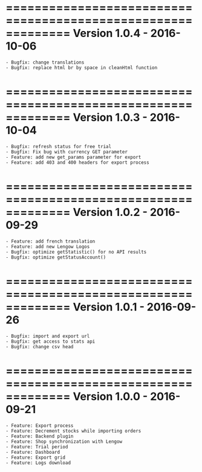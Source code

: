 =============================================================
Version 1.0.4 - 2016-10-06
=============================================================
    - Bugfix: change translations
    - Bugfix: replace html br by space in cleanHtml function

=============================================================
Version 1.0.3 - 2016-10-04
=============================================================
    - Bugfix: refresh status for free trial
    - Bugfix: Fix bug with currency GET parameter
    - Feature: add new get_params parameter for export
    - Feature: add 403 and 400 headers for export process

=============================================================
Version 1.0.2 - 2016-09-29
=============================================================
    - Feature: add french translation
    - Feature: add new Lengow Logos
    - Bugfix: optimize getStatistic() for no API results
    - Bugfix: optimize getStatusAccount()

=============================================================
Version 1.0.1 - 2016-09-26
=============================================================
    - Bugfix: import and export url
    - Bugfix: get access to stats api
    - Bugfix: change csv head

=============================================================
Version 1.0.0 - 2016-09-21
=============================================================
    - Feature: Export process
    - Feature: Decrement stocks while importing orders
    - Feature: Backend plugin
    - Feature: Shop synchronization with Lengow
    - Feature: Trial period
    - Feature: Dashboard
    - Feature: Export grid
    - Feature: Logs download